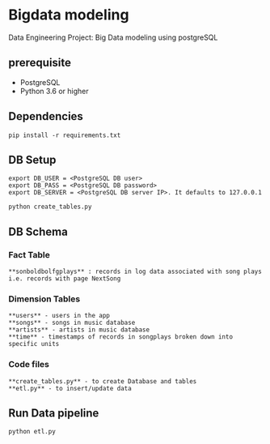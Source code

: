 # Bigdata modeling
Data Engineering Project: Big Data modeling using postgreSQL




## prerequisite

* PostgreSQL
* Python 3.6 or higher


## Dependencies
```
pip install -r requirements.txt
```

## DB Setup
```
export DB_USER = <PostgreSQL DB user>
export DB_PASS = <PostgreSQL DB password>
export DB_SERVER = <PostgreSQL DB server IP>. It defaults to 127.0.0.1

python create_tables.py 

```
## DB Schema

### Fact Table

    **sonboldbolfgplays** : records in log data associated with song plays i.e. records with page NextSong

### Dimension Tables

    **users** - users in the app
    **songs** - songs in music database
    **artists** - artists in music database
    **time** - timestamps of records in songplays broken down into specific units

### Code files

    **create_tables.py** - to create Database and tables
    **etl.py** - to insert/update data 


## Run Data pipeline
```
python etl.py 
```

